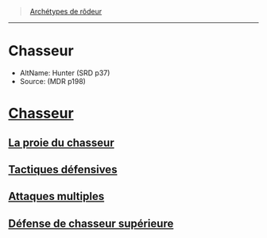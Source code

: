 ﻿---
!SubClassItem
Id: ranger_hunter_hd.md#chasseur
RootId: ranger_hunter_hd.md
ParentLink: ranger_hd.md#archétypes-de-rôdeurs
Name: Chasseur
ParentName: Archétypes de rôdeur
NameLevel: 1
AltName: Hunter (SRD p37)
Source: (MDR p198)
---
>  [Archétypes de rôdeur](ranger_hd.md#archétypes-de-rôdeurs)

---


# Chasseur

- AltName: Hunter (SRD p37)
- Source: (MDR p198)



# [Chasseur](hd_ranger_hunter.md)



## [La proie du chasseur](hd_ranger_hunter_la_proie_du_chasseur.md)



## [Tactiques défensives](hd_ranger_hunter_tactiques_defensives.md)



## [Attaques multiples](hd_ranger_hunter_attaques_multiples.md)



## [Défense de chasseur supérieure](hd_ranger_hunter_defense_de_chasseur_superieure.md)

